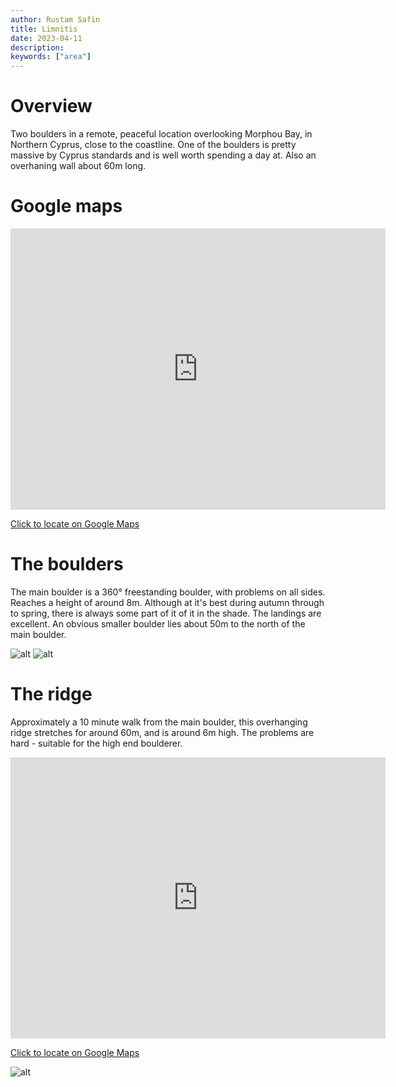 ```yaml
---
author: Rustam Safin
title: Limnitis
date: 2023-04-11
description:
keywords: ["area"]
---
```


# Overview

Two boulders in a remote, peaceful location overlooking Morphou Bay, in Northern Cyprus, close to the coastline. One of the boulders is pretty massive by Cyprus standards and is well worth spending a day at. Also an overhaning wall about 60m long.

# Google maps

<iframe src="https://www.google.com/maps/embed?pb=!1m17!1m12!1m3!1d2059.730913213587!2d32.754433658259394!3d35.16673199507928!2m3!1f0!2f0!3f0!3m2!1i1024!2i768!4f13.1!3m2!1m1!2zMzXCsDEwJzAwLjIiTiAzMsKwNDUnMTkuOSJF!5e1!3m2!1sen!2s!4v1681211513527!5m2!1sen!2s" width="600" height="450" style="border:0;" allowfullscreen="" loading="lazy" referrerpolicy="no-referrer-when-downgrade"></iframe>

[Click to locate on Google Maps](https://goo.gl/maps/dHjrtH9ssSBA8ny68)

# The boulders

The main boulder is a 360° freestanding boulder, with problems on all sides. Reaches a height of around 8m. Although at it's best during autumn through to spring, there is always some part of it of it in the shade. The landings are excellent. An obvious smaller boulder lies about 50m to the north of the main boulder.

![alt](/limnitis/limnitis_area.png)
![alt](/limnitis/limnitis_boulder.jpg)

# The ridge

Approximately a 10 minute walk from the main boulder, this overhanging ridge stretches for around 60m, and is around 6m high. The problems are hard - suitable for the high end boulderer. 

<iframe src="https://www.google.com/maps/embed?pb=!1m17!1m12!1m3!1d4119.4740852789655!2d32.75185385284742!3d35.16648999279573!2m3!1f0!2f0!3f0!3m2!1i1024!2i768!4f13.1!3m2!1m1!2zMzXCsDA5JzU5LjQiTiAzMsKwNDUnMTEuNCJF!5e1!3m2!1sen!2s!4v1681211741336!5m2!1sen!2s" width="600" height="450" style="border:0;" allowfullscreen="" loading="lazy" referrerpolicy="no-referrer-when-downgrade"></iframe>

[Click to locate on Google Maps](https://goo.gl/maps/YCLpq8SVh9RSU2SM8)

![alt](/limnitis/limnitis_ridge.jpg)

